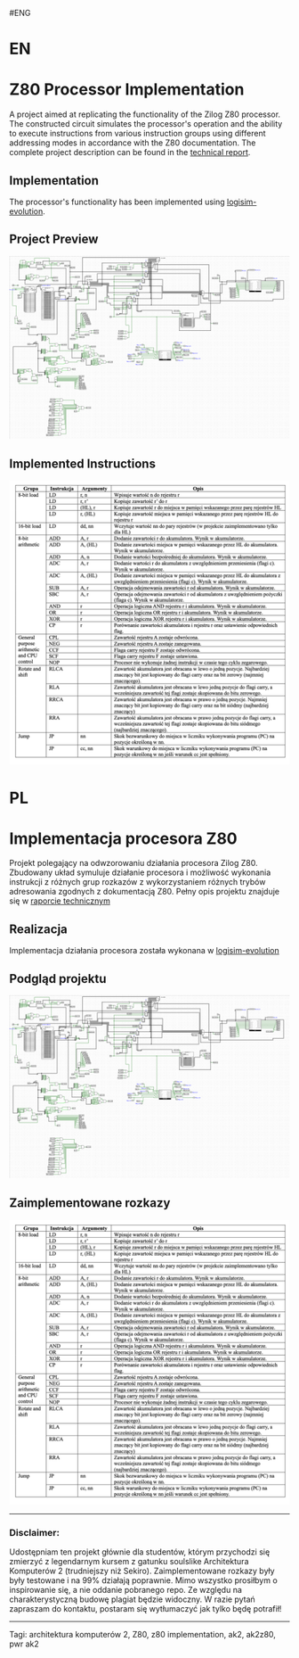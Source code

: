 #ENG
# EN
# Z80 Processor Implementation
A project aimed at replicating the functionality of the Zilog Z80 processor. The constructed circuit simulates the processor's operation and the ability to execute instructions from various instruction groups using different addressing modes in accordance with the Z80 documentation.
The complete project description can be found in the [technical report](https://github.com/SzymonSergiusz/AK2-Z80/blob/main/Raport%20techniczny%20Z80.pdf).
## Implementation
The processor's functionality has been implemented using [logisim-evolution](https://github.com/logisim-evolution/logisim-evolution).
## Project Preview
![Entire project snapshot](https://github.com/SzymonSergiusz/AK2-Z80/blob/main/readme-images/whole.png?raw=true)

## Implemented Instructions
![Instruction table](https://github.com/SzymonSergiusz/AK2-Z80/blob/main/readme-images/rozkazy.png?raw=true)

# PL
# Implementacja procesora Z80
Projekt polegający na odwzorowaniu działania procesora Zilog Z80. Zbudowany układ symuluje działanie procesora i możliwość wykonania instrukcji z różnych grup rozkazów z wykorzystaniem różnych trybów adresowania zgodnych z dokumentacją Z80.
Pełny opis projektu znajduje się w [raporcie technicznym](https://github.com/SzymonSergiusz/AK2-Z80/blob/main/Raport%20techniczny%20Z80.pdf)
## Realizacja
Implementacja działania procesora została wykonana w [logisim-evolution](https://github.com/logisim-evolution/logisim-evolution)
## Podgląd projektu
![Zrzut całego projektu](https://github.com/SzymonSergiusz/AK2-Z80/blob/main/readme-images/whole.png?raw=true)

## Zaimplementowane rozkazy
![Tabela rozkazów](https://github.com/SzymonSergiusz/AK2-Z80/blob/main/readme-images/rozkazy.png?raw=true)


---
### Disclaimer:
Udostępniam ten projekt głównie dla studentów, którym przychodzi się zmierzyć z legendarnym kursem z gatunku soulslike Architektura Komputerów 2 (trudniejszy niż Sekiro). Zaimplementowane rozkazy były były testowane i na 99% działają poprawnie. Mimo wszystko prosiłbym o inspirowanie się, a nie oddanie pobranego repo. Ze względu na charakterystyczną budowę plagiat będzie widoczny. W razie pytań zapraszam do kontaktu, postaram się wytłumaczyć jak tylko będę potrafił!
___
Tagi: architektura komputerów 2, Z80, z80 implementation, ak2, ak2z80, pwr ak2
